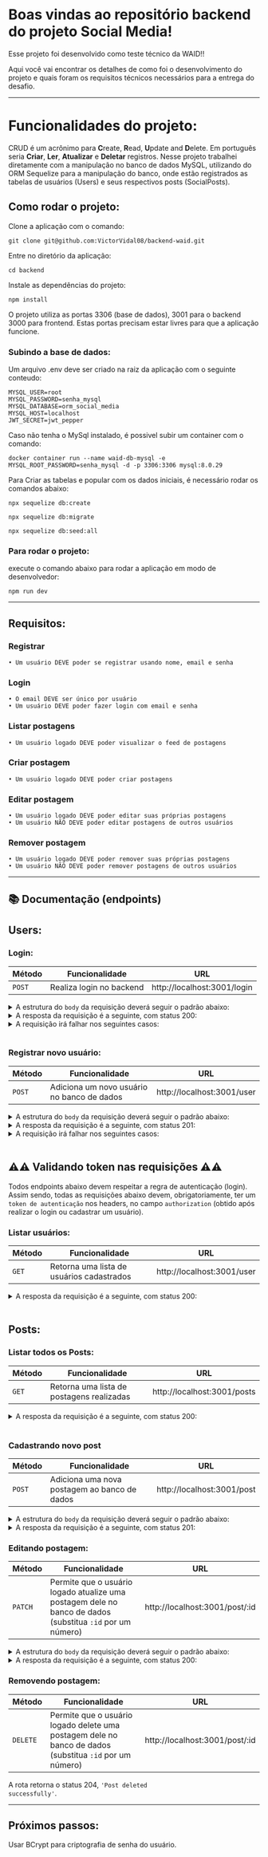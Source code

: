 # Boas vindas ao repositório backend do projeto <b>Social Media</b>!

Esse projeto foi desenvolvido como teste técnico da WAID!!

Aqui você vai encontrar os detalhes de como foi o desenvolvimento do projeto e quais foram os requisitos técnicos necessários para a entrega do desafio.

---

# Funcionalidades do projeto:

CRUD é um acrônimo para **C**reate, **R**ead, **U**pdate and **D**elete. Em português seria **Criar**, **Ler**, **Atualizar** e **Deletar** registros. Nesse projeto trabalhei diretamente com a manipulação no banco de dados MySQL, utilizando do ORM Sequelize para a manipulação do banco, onde estão registrados as tabelas de usuários (Users) e seus respectivos posts (SocialPosts).

## Como rodar o projeto:

Clone a aplicação com o comando: 
```
git clone git@github.com:VictorVidal08/backend-waid.git
```
Entre no diretório da aplicação:
```
cd backend
```
Instale as dependências do projeto:
```
npm install
```
O projeto utiliza as portas 3306 (base de dados), 3001 para o backend 3000 para frontend. Estas portas precisam estar livres para que a aplicação funcione.
### Subindo a base de dados:

Um arquivo .env deve ser criado na raiz da aplicação com o seguinte conteudo:
```
MYSQL_USER=root
MYSQL_PASSWORD=senha_mysql
MYSQL_DATABASE=orm_social_media
MYSQL_HOST=localhost
JWT_SECRET=jwt_pepper
```
Caso não tenha o MySql instalado, é possivel subir um container com o comando:
```
docker container run --name waid-db-mysql -e MYSQL_ROOT_PASSWORD=senha_mysql -d -p 3306:3306 mysql:8.0.29
```

Para Criar as tabelas e popular com os dados iniciais, é necessário rodar os comandos abaixo:
```
npx sequelize db:create

npx sequelize db:migrate

npx sequelize db:seed:all
```
### Para rodar o projeto:

execute o comando abaixo para rodar a aplicação em modo de desenvolvedor: 
```
npm run dev
```
---
## **Requisitos:**

### Registrar

    • Um usuário DEVE poder se registrar usando nome, email e senha

### Login

    • O email DEVE ser único por usuário
    • Um usuário DEVE poder fazer login com email e senha

### Listar postagens

    • Um usuário logado DEVE poder visualizar o feed de postagens

### Criar postagem

    • Um usuário logado DEVE poder criar postagens

### Editar postagem

    • Um usuário logado DEVE poder editar suas próprias postagens
    • Um usuário NÃO DEVE poder editar postagens de outros usuários

### Remover postagem

    • Um usuário logado DEVE poder remover suas próprias postagens
    • Um usuário NÃO DEVE poder remover postagens de outros usuários

---

## 📚 Documentação (endpoints)
## Users:
### Login:

| Método | Funcionalidade           | URL                         |
| ------ | ------------------------ | --------------------------- |
| `POST` | Realiza login no backend | http://localhost:3001/login |

<details>
  <summary>A estrutura do <code>body</code> da requisição deverá seguir o padrão abaixo:</summary>

```json
{
  "email": "lewishamilton@gmail.com",
  "password": "123456"
}
```

</details>

<details>
  <summary>A resposta da requisição é a seguinte, com status 200:</summary>

```json
{
  "token": "eyJhbGciOiJIUzI1NiIsInR5cCI6IkpXVCJ9.eyJwYXlsb2FkIjp7ImlkIjo1LCJkaXNwbGF5TmFtZSI6InVzdWFyaW8gZGUgdGVzdGUiLCJlbWFpbCI6InRlc3RlQGVtYWlsLmNvbSIsImltYWdlIjoibnVsbCJ9LCJpYXQiOjE2MjAyNDQxODcsImV4cCI6MTYyMDY3NjE4N30.Roc4byj6mYakYqd9LTCozU1hd9k_Vw5IWKGL4hcCVG8"
}
```
</details>

<details>
  <summary>A requisição irá falhar nos seguintes casos:</summary>
  - A rota retorna o código <code>400</code>, com a mensagem <code>Some required fields are missing</code> caso alguma informação esteja faltando no body da requisição;<br>
  - A rota retorna o código <code>401</code>, com a mensagem <code>Incorrect username or password</code> caso alguma informação seja inválida no body da requisição.
</details>
<br>

### Registrar novo usuário:

| Método | Funcionalidade                             | URL                        |
| ------ | ------------------------------------------ | -------------------------- |
| `POST` | Adiciona um novo usuário no banco de dados | http://localhost:3001/user |

<details>
  <summary>A estrutura do <code>body</code> da requisição deverá seguir o padrão abaixo:</summary>

```json
{
  "displayName": "Brett Wiltshire",
  "email": "brett@email.com",
  "password": "123456",
  "image": "http://4.bp.blogspot.com/_YA50adQ-7vQ/S1gfR_6ufpI/AAAAAAAAAAk/1ErJGgRWZDg/S45/brett.png"
}
```

</details>

<details>
  <summary>A resposta da requisição é a seguinte, com status 201:</summary>

```json
{
  "token": "eyJhbGciOiJIUzI1NiIsInR5cCI6IkpXVCJ9.eyJwYXlsb2FkIjp7ImlkIjo1LCJkaXNwbGF5TmFtZSI6InVzdWFyaW8gZGUgdGVzdGUiLCJlbWFpbCI6InRlc3RlQGVtYWlsLmNvbSIsImltYWdlIjoibnVsbCJ9LCJpYXQiOjE2MjAyNDQxODcsImV4cCI6MTYyMDY3NjE4N30.Roc4byj6mYakYqd9LTCozU1hd9k_Vw5IWKGL4hcCVG8"
}
```

</details>

<details>
  <summary>A requisição irá falhar nos seguintes casos:</summary>
  - A rota retorna o código <code>400</code>, com a mensagem <code>"userName" length must be at least 3 characters long</code> caso o campo displayName tenha menos de 3 caracteres body da requisição;<br>
  - A rota retorna o código <code>400</code>, com a mensagem <code>"email" must be a valid email</code> caso o campo displayName tenha menos de 3 caracteres body da requisição;<br>
  - A rota retorna o código <code>400</code>, com a mensagem <code>"password" length must be at least 6 characters long</code> caso o campo password tenha menos de 6 caracteres body da requisição;<br>
  - A rota retorna o código <code>409</code>, com a mensagem <code>User already registered</code> caso o usuário já exista no banco de dados.
</details>
<br>

## ⚠️⚠️ Validando token nas requisições ⚠️⚠️

Todos endpoints abaixo devem respeitar a regra de autenticação (login). Assim sendo, todas as requisições abaixo devem, obrigatoriamente, ter um `token de autenticação` nos headers, no campo `authorization` (obtido após realizar o login ou cadastrar um usuário).
### Listar usuários:

| Método | Funcionalidade                            | URL                        |
| ------ | ----------------------------------------- | -------------------------- |
| `GET`  | Retorna uma lista de usuários cadastrados | http://localhost:3001/user |

<details>
  <summary>A resposta da requisição é a seguinte, com status 200:</summary>

```json
[
  {
      "id": 1,
      "displayName": "Lewis Hamilton",
      "email": "lewishamilton@gmail.com",
      "image": "https://upload.wikimedia.org/wikipedia/commons/1/18/Lewis_Hamilton_2016_Malaysia_2.jpg"
  },

  /* ... */
]
```

</details>
<br>

## Posts:
### Listar todos os Posts:

| Método | Funcionalidade                            | URL                        |
| ------ | ----------------------------------------- | -------------------------- |
| `GET`  | Retorna uma lista de postagens realizadas | http://localhost:3001/posts |

<details>
  <summary>A resposta da requisição é a seguinte, com status 200:</summary>

```json
[
  {
    "id": 1,
    "title": "Post do Ano",
    "content": "Melhor post do ano",
    "userId": 1,
    "published": "2022-12-07T16:43:36.000Z",
    "updated": "2022-12-07T16:43:36.000Z",
    "user": {
      "id": 1,
      "userName": "Lewis Hamilton",
      "email": "lewishamilton@gmail.com",
      "image": "https://upload.wikimedia.org/wikipedia/commons/1/18/Lewis_Hamilton_2016_Malaysia_2.jpg"
    }
  },
  
  /* ... */
]
```

</details>
<br>

### Cadastrando novo post


| Método | Funcionalidade                               | URL                        |
| ------ | -------------------------------------------- | -------------------------- |
| `POST` | Adiciona uma nova postagem ao banco de dados | http://localhost:3001/post |

<details>
  <summary>A estrutura do <code>body</code> da requisição deverá seguir o padrão abaixo:</summary>

```json
{
  "title": "Latest updates, December 7",
  "content": "The whole text for the blog post goes here in this key",
  "userId": 2
}
```

</details>

<details>
  <summary>A resposta da requisição é a seguinte, com status 201:</summary>

```json
{
  "id": 3,
  "title": "Latest updates, December 7",
  "content": "The whole text for the blog post goes here in this key",
  "userId": 2,
  "updated": "2022-12-18T18:00:01.196Z",
  "published": "2022-12-18T18:00:01.196Z"
}
```

</details>

### Editando postagem:

| Método | Funcionalidade                                                                                            | URL                            |
| ------ | --------------------------------------------------------------------------------------------------------- | ------------------------------ |
| `PATCH`  | Permite que o usuário logado atualize uma postagem dele no banco de dados (substitua `:id` por um número) | http://localhost:3001/post/:id |

<details>
  <summary>A estrutura do <code>body</code> da requisição deverá seguir o padrão abaixo:</summary>

```json
{
  "title": "Latest updates, December 7",
  "content": "The whole text for the blog post goes here in this key"
}
```

</details>

<details>
  <summary>A resposta da requisição é a seguinte, com status 200:</summary>

```json
{
  "id": 3,
  "title": "Latest updates, December 7",
  "content": "The whole text for the blog post goes here in this key",
  "userId": 1,
  "published": "2022-12-18T18:00:01.000Z",
  "updated": "2022-12-18T18:07:32.000Z",
  "user": {
    "id": 1,
    "displayName": "Lewis Hamilton",
    "email": "lewishamilton@gmail.com",
    "image": "https://upload.wikimedia.org/wikipedia/commons/1/18/Lewis_Hamilton_2016_Malaysia_2.jpg"
  },
}
```

</details>

### Removendo postagem:

| Método   | Funcionalidade                                                                                          | URL                            |
| -------- | ------------------------------------------------------------------------------------------------------- | ------------------------------ |
| `DELETE` | Permite que o usuário logado delete uma postagem dele no banco de dados (substitua `:id` por um número) | http://localhost:3001/post/:id |

A rota retorna o status 204, <code>'Post deleted successfully'</code>.

---

## Próximos passos:

Usar BCrypt para criptografia de senha do usuário.